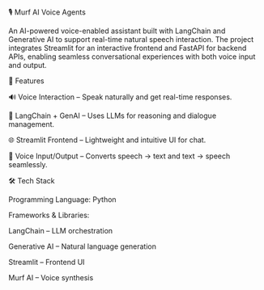 🎙 Murf AI Voice Agents

An AI-powered voice-enabled assistant built with LangChain and Generative AI to support real-time natural speech interaction. The project integrates Streamlit for an interactive frontend and FastAPI for backend APIs, enabling seamless conversational experiences with both voice input and output.

🚀 Features

🔊 Voice Interaction – Speak naturally and get real-time responses.

🧠 LangChain + GenAI – Uses LLMs for reasoning and dialogue management.

🌐 Streamlit Frontend – Lightweight and intuitive UI for chat.


🎤 Voice Input/Output – Converts speech → text and text → speech seamlessly.

🛠️ Tech Stack

Programming Language: Python

Frameworks & Libraries:

LangChain
 – LLM orchestration

Generative AI
 – Natural language generation

Streamlit
 – Frontend UI

Murf AI
 – Voice synthesis
